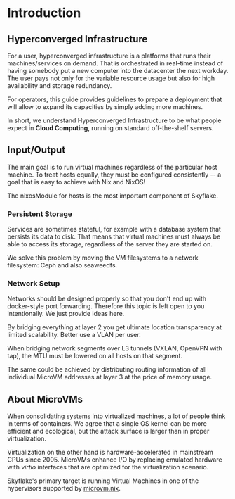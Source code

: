 # Introduction

## Hyperconverged Infrastructure

For a user, hyperconverged infrastructure is a platforms that runs
their machines/services on demand. That is orchestrated in real-time
instead of having somebody put a new computer into the datacenter the
next workday. The user pays not only for the variable resource usage
but also for high availability and storage redundancy.

For operators, this guide provides guidelines to prepare a deployment
that will allow to expand its capacities by simply adding more
machines.

In short, we understand Hyperconverged Infrastructure to be what
people expect in **Cloud Computing**, running on standard
off-the-shelf servers.


## Input/Output

The main goal is to run virtual machines regardless of the particular
host machine. To treat hosts equally, they must be configured
consistently -- a goal that is easy to achieve with Nix and NixOS!

The nixosModule for hosts is the most important component of Skyflake.


### Persistent Storage

Services are sometimes stateful, for example with a database system
that persists its data to disk. That means that virtual machines must
always be able to access its storage, regardless of the server they
are started on.

We solve this problem by moving the VM filesystems to a network
filesystem: Ceph and also seaweedfs.


### Network Setup

Networks should be designed properly so that you don't end up with
docker-style port forwarding. Therefore this topic is left open to you
intentionally. We just provide ideas here.

By bridging everything at layer 2 you get ultimate location
transparency at limited scalability. Better use a VLAN per user.

When bridging network segments over L3 tunnels (VXLAN, OpenVPN with
tap), the MTU must be lowered on all hosts on that segment.

The same could be achieved by distributing routing information of all
individual MicroVM addresses at layer 3 at the price of memory usage.


## About MicroVMs

When consolidating systems into virtualized machines, a lot of people
think in terms of containers. We agree that a single OS kernel can be
more efficient and ecological, but the attack surface is larger than
in proper virtualization.

Virtualization on the other hand is hardware-accelerated in mainstream
CPUs since 2005. MicroVMs enhance I/O by replacing emulated hardware
with *virtio* interfaces that are optimized for the virtualization
scenario.

Skyflake's primary target is running Virtual Machines in one of the
hypervisors supported by
[microvm.nix](https://github.com/astro/microvm.nix).
